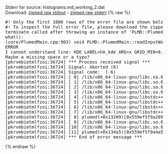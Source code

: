 Stderr for source:  histograms.md_working_2.dat   
Download: [zipped raw stdout](histograms.md_working_2.dat.plumed.stdout.txt.zip) - [zipped raw stderr](histograms.md_working_2.dat.plumed.stderr.txt.zip) 
{% raw %}
<pre>
#! Only the first 1000 rows of the error file are shown below
#! To inspect the full error file, please download the zipped raw stderr file above
terminate called after throwing an instance of 'PLMD::Plumed::ExceptionError'
what():
(core/PlumedMain.cpp:903) void PLMD::PlumedMain::readInputWords(const std::vector<std::__cxx11::basic_string<char> >&)
ERROR
I cannot understand line: KDE LABEL=hA_kde ARG=x GRID_MIN=0.0 GRID_MAX=3.0 GRID_BIN=100 BANDWIDTH=0.1
Maybe a missing space or a typo?
[pkrvmbietmlfzoi:36724] *** Process received signal ***
[pkrvmbietmlfzoi:36724] Signal: Aborted (6)
[pkrvmbietmlfzoi:36724] Signal code:  (-6)
[pkrvmbietmlfzoi:36724] [ 0] /lib/x86_64-linux-gnu/libc.so.6(+0x45330)[0x7f691a245330]
[pkrvmbietmlfzoi:36724] [ 1] /lib/x86_64-linux-gnu/libc.so.6(pthread_kill+0x11c)[0x7f691a29eb2c]
[pkrvmbietmlfzoi:36724] [ 2] /lib/x86_64-linux-gnu/libc.so.6(gsignal+0x1e)[0x7f691a24527e]
[pkrvmbietmlfzoi:36724] [ 3] /lib/x86_64-linux-gnu/libc.so.6(abort+0xdf)[0x7f691a2288ff]
[pkrvmbietmlfzoi:36724] [ 4] /lib/x86_64-linux-gnu/libstdc++.so.6(+0xa5ff5)[0x7f691a6a5ff5]
[pkrvmbietmlfzoi:36724] [ 5] /lib/x86_64-linux-gnu/libstdc++.so.6(+0xbb0da)[0x7f691a6bb0da]
[pkrvmbietmlfzoi:36724] [ 6] /lib/x86_64-linux-gnu/libstdc++.so.6(_ZSt10unexpectedv+0x0)[0x7f691a6a5a55]
[pkrvmbietmlfzoi:36724] [ 7] /lib/x86_64-linux-gnu/libstdc++.so.6(+0xa5a6f)[0x7f691a6a5a6f]
[pkrvmbietmlfzoi:36724] [ 8] plumed(+0x13209)[0x559ef5f9a209]
[pkrvmbietmlfzoi:36724] [ 9] /lib/x86_64-linux-gnu/libc.so.6(+0x2a1ca)[0x7f691a22a1ca]
[pkrvmbietmlfzoi:36724] [10] /lib/x86_64-linux-gnu/libc.so.6(__libc_start_main+0x8b)[0x7f691a22a28b]
[pkrvmbietmlfzoi:36724] [11] plumed(+0x134a5)[0x559ef5f9a4a5]
[pkrvmbietmlfzoi:36724] *** End of error message ***
</pre>
{% endraw %}
